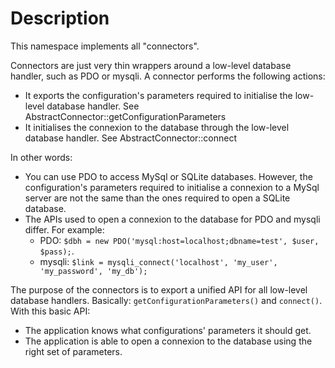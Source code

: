 # Description

This namespace implements all "connectors".

Connectors are just very thin wrappers around a low-level database handler, such as PDO or mysqli.
A connector performs the following actions:
 
* It exports the configuration's parameters required to initialise the low-level database handler.
  See AbstractConnector::getConfigurationParameters
* It initialises the connexion to the database through the low-level database handler.
  See AbstractConnector::connect

In other words:

* You can use PDO to access MySql or SQLite databases.
  However, the configuration's parameters required to initialise a connexion to a MySql server are not the same than the ones required to open a SQLite database.
* The APIs used to open a connexion to the database for PDO and mysqli differ. For example:
  * PDO: `$dbh = new PDO('mysql:host=localhost;dbname=test', $user, $pass);`.
  * mysqli: `$link = mysqli_connect('localhost', 'my_user', 'my_password', 'my_db');` 
  
The purpose of the connectors is to export a unified API for all low-level database handlers. Basically: `getConfigurationParameters()` and `connect()`.
With this basic API:

* The application knows what configurations' parameters it should get.
* The application is able to open a connexion to the database using the right set of parameters.

